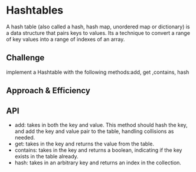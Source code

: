 # Hashtables
A hash table (also called a hash, hash map, unordered map or dictionary) is a data structure that pairs keys to values. Its a technique to convert a range of key values into a range of indexes of an array.
## Challenge
implement a Hashtable with the following methods:add, get ,contains, hash

## Approach & Efficiency
<!-- What approach did you take? Why? What is the Big O space/time for this approach? -->

## API
- add: takes in both the key and value. This method should hash the key, and add the key and value pair to the table, handling collisions as needed.
- get: takes in the key and returns the value from the table.
- contains: takes in the key and returns a boolean, indicating if the key exists in the table already.
- hash: takes in an arbitrary key and returns an index in the collection.